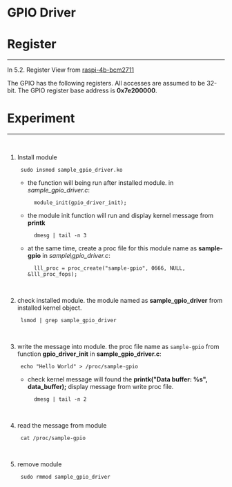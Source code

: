 # GPIO Driver

# Register

---

In 5.2. Register View from [raspi-4b-bcm2711](https://datasheets.raspberrypi.com/bcm2711/bcm2711-peripherals.pdf)

The GPIO has the following registers. All accesses are assumed to be 32-bit. The GPIO register base address is **0x7e200000**.

# Experiment

----

<br>

1. Install module

        sudo insmod sample_gpio_driver.ko

    * the function will being run after installed module. in _sample\_gpio\_driver.c_:

            module_init(gpio_driver_init);

    * the module init function will run and display kernel message from **printk**

            dmesg | tail -n 3

    * at the same time, create a proc file for this module name as **sample-gpio** in _sample\gpio\_driver.c_:

            lll_proc = proc_create("sample-gpio", 0666, NULL, &lll_proc_fops);

<br>

2. check installed module. the module named as **sample\_gpio\_driver** from installed kernel object.

        lsmod | grep sample_gpio_driver

<br>

3. write the message into module. the proc file name as `sample-gpio` from function **gpio\_driver\_init** in **sample\_gpio\_driver.c**:

        echo "Hello World" > /proc/sample-gpio

    * check kernel message will found the **printk("Data buffer: %s", data_buffer);** display message from write proc file.

            dmesg | tail -n 2

<br>

4. read the message from module

        cat /proc/sample-gpio

<br>

5. remove module

        sudo rmmod sample_gpio_driver

